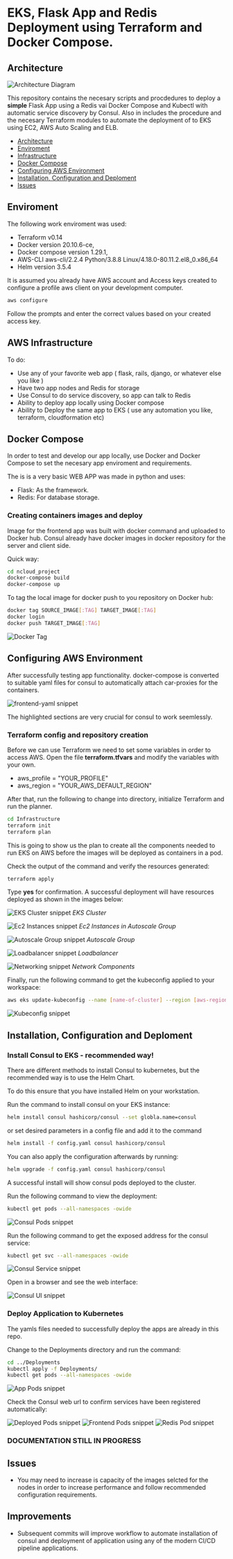 # EKS, Flask App and Redis Deployment using Terraform and Docker Compose.

## Architecture

![Architecture Diagram](images/architecture-diag.png)

This repository contains the necesary scripts and procdedures to deploy a **simple** Flask App using a Redis vai Docker Compose and Kubectl with automatic service discovery by Consul. Also in includes the procedure and the necesary Terraform modules to automate the deployment of to EKS using EC2, AWS Auto Scaling and ELB.

- [Architecture](#architecture)
- [Enviroment](#enviroment)
- [Infrastructure](#aws-infrastructure)
- [Docker Compose](#docker-compose)
- [Configuring AWS Environment](#configuring-aws-environment)
- [Installation, Configuration and Deploment](#installation,-configuration-and-deploment)
- [Issues](#issues)

## Enviroment

The following work enviroment was used:

- Terraform v0.14
- Docker version 20.10.6-ce,
- Docker compose version 1.29.1,
- AWS-CLI aws-cli/2.2.4 Python/3.8.8 Linux/4.18.0-80.11.2.el8_0.x86_64
- Helm version 3.5.4

It is assumed you already have AWS account and Access keys created to configure a profile aws client on your development computer.

```bash
aws configure
```

Follow the prompts and enter the correct values based on your created access key.

## AWS Infrastructure

To do:

- Use any of your favorite web app ( flask, rails, django, or whatever else you like )
- Have two app nodes and Redis for storage
- Use Consul to do service discovery, so app can talk to Redis
- Ability to deploy app locally using Docker compose
- Ability to Deploy the same app to EKS ( use any automation you like, terraform, cloudformation etc)

## Docker Compose

In order to test and develop our app locally, use Docker and Docker Compose to set the necesary app enviroment and requirements.

The is is a very basic WEB APP was made in python and uses:

- Flask: As the framework.
- Redis: For database storage.

### Creating containers images and deploy

Image for the frontend app was built with docker command and uploaded to Docker hub. Consul already have docker images in docker repository for the server and client side.

Quick way:

```bash
cd ncloud_project
docker-compose build
docker-compose up
```

To tag the local image for docker push to you repository on Docker hub:

```bash
docker tag SOURCE_IMAGE[:TAG] TARGET_IMAGE[:TAG]
docker login
docker push TARGET_IMAGE[:TAG]
```

![Docker Tag](images/docker-tag.png)

## Configuring AWS Environment

After successfully testing app functionality. docker-compose is converted to suitable yaml files for consul to automatically attach car-proxies for the containers.

![frontend-yaml snippet](images/frontend-yaml-snippet.png)

The highlighted sections are very crucial for consul to work seemlessly.

### Terraform config and repository creation

Before we can use Terraform we need to set some variables in order to access AWS. Open the file **terraform.tfvars** and modify the variables with your own.

- aws_profile = "YOUR_PROFILE"
- aws_region = "YOUR_AWS_DEFAULT_REGION"

After that, run the following to change into directory, initialize Terraform and run the planner.

```bash
cd Infrastructure
terraform init
terraform plan
```

This is going to show us the plan to create all the components needed to run EKS on AWS before the images will be deployed as containers in a pod.

Check the output of the command and verify the resources generated:

```bash
terraform apply
```

Type **yes** for confirmation. A successful deployment will have resources deployed as shown in the images below:

![EKS Cluster snippet](images/eks-cluster.png)
_EKS Cluster_

![Ec2 Instances snippet](images/ec2-instances.png)
_Ec2 Instances in Autoscale Group_

![Autoscale Group snippet](images/autoscale-group.png)
_Autoscale Group_

![Loadbalancer snippet](images/loadbalancer.png)
_Loadbalancer_

![Networking snippet](images/networking.png)
_Network Components_

Finally, run the following command to get the kubeconfig applied to your workspace:

```bash
aws eks update-kubeconfig --name [name-of-cluster] --region [aws-region-cluster-deployed]
```

![Kubeconfig snippet](images/kube-config.png)

## Installation, Configuration and Deploment

### Install Consul to EKS - recommended way!

There are different methods to install Consul to kubernetes, but the recommended way is to use the Helm Chart.

To do this ensure that you have installed Helm on your workstation.

Run the command to install consul on your EKS instance:

```bash
helm install consul hashicorp/consul --set globla.name=consul
```

or set desired parameters in a config file and add it to the command

```bash
helm install -f config.yaml consul hashicorp/consul
```

You can also apply the configuration afterwards by running:

```bash
helm upgrade -f config.yaml consul hashicorp/consul
```

A successful install will show consul pods deployed to the cluster.

Run the following command to view the deployment:

```bash
kubectl get pods --all-namespaces -owide
```

![Consul Pods snippet](images/consul-pods.png)

Run the following command to get the exposed address for the consul service:

```bash
kubectl get svc --all-namespaces -owide
```

![Consul Service snippet](images/consul-svc.png)

Open in a browser and see the web interface:

![Consul UI snippet](images/consul-ui.png)

### Deploy Application to Kubernetes

The yamls files needed to successfully deploy the apps are already in this repo.

Change to the Deployments directory and run the command:

```bash
cd ../Deployments
kubectl apply -f Deployments/
kubectl get pods --all-namespaces -owide
```

![App Pods snippet](images/app-pods.png)

Check the Consul web url to confirm services have been registered automatically:

![Deployed Pods snippet](images/app-pods-consul.png)
![Frontend Pods snippet](images/frontend-app-pods-consul.png)
![Redis Pod snippet](images/redis-app-pods-consul.png)

### DOCUMENTATION STILL IN PROGRESS

## Issues

- You may need to increase is capacity of the images selcted for the nodes in order to increase performance and follow recommended configuration requirements.

## Improvements

- Subsequent commits will improve workflow to automate installation of consul and deployment of application using any of the modern CI/CD pipeline applications.
